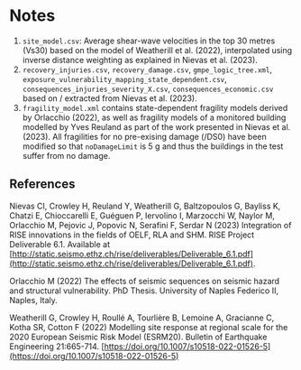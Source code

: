 # Notes

1. `site_model.csv`: Average shear-wave velocities in the top 30 metres (Vs30) based on the
model of Weatherill et al. (2022), interpolated using inverse distance weighting as explained in
Nievas et al. (2023).
2. `recovery_injuries.csv`, `recovery_damage.csv`, `gmpe_logic_tree.xml`,
`exposure_vulnerability_mapping_state_dependent.csv`, `consequences_injuries_severity_X.csv`,
`consequences_economic.csv` based on / extracted from Nievas et al. (2023).
3. `fragility_model.xml` contains state-dependent fragility models derived by Orlacchio (2022),
as well as fragility models of a monitored building modelled by Yves Reuland as part of the work
presented in Nievas et al. (2023). All fragilities for no pre-exising damage (/DS0) have been
modified so that `noDamageLimit` is 5 g and thus the buildings in the test suffer from no
damage.
  
## References

Nievas CI, Crowley H, Reuland Y, Weatherill G, Baltzopoulos G, Bayliss K, Chatzi E, Chioccarelli
E, Guéguen P, Iervolino I, Marzocchi W, Naylor M, Orlacchio M, Pejovic J, Popovic N, Serafini F,
Serdar N (2023) Integration of RISE innovations in the fields of OELF, RLA and SHM.
RISE Project Deliverable 6.1. Available at
[http://static.seismo.ethz.ch/rise/deliverables/Deliverable_6.1.pdf](http://static.seismo.ethz.ch/rise/deliverables/Deliverable_6.1.pdf).

Orlacchio M (2022) The effects of seismic sequences on seismic hazard and structural
vulnerability. PhD Thesis. University of Naples Federico II, Naples, Italy.

Weatherill G, Crowley H, Roullé A, Tourlière B, Lemoine A, Gracianne C, Kotha SR, Cotton F
(2022) Modelling site response at regional scale for the 2020 European Seismic Risk Model
(ESRM20). Bulletin of Earthquake Engineering 21:665-714.
[https://doi.org/10.1007/s10518-022-01526-5](https://doi.org/10.1007/s10518-022-01526-5)